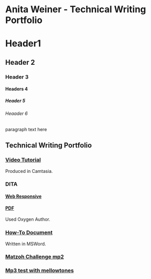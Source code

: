 # Anita Weiner - Technical Writing Portfolio

# Header1
## Header 2
### Header 3
#### Headers 4
##### Header 5
###### Heaader 6
paragraph text here


## Technical Writing Portfolio
### [Video Tutorial](Anita_HW_Camtasia3.mp4)
Produced in Camtasia.
### DITA
#### [Web Responsive](Anita_DITA_HW/Anita_Revised/out/webhelp-responsive/index.html)
#### [PDF](Anita_DITA_HW/Anita_Revised/out/pdf-css-html5/PDF.pdf)
Used Oxygen Author.
### [How-To Document](AnitaWeiner_ACADocument.pdf)
Written in MSWord.
### [Matzoh Challenge mp2](Matzoh_Challenge_Clean_AnitaWeiner.mp2)

### [Mp3 test with mellowtones](mellowtones.mp3)
